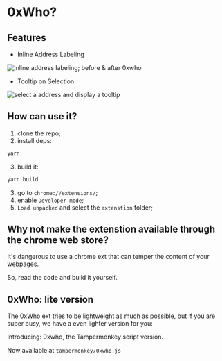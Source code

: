 # 0xWho?

## Features

- Inline Address Labeling

![inline address labeling; before & after 0xwho](https://user-images.githubusercontent.com/84883138/174195088-141e26af-d2c7-4ecd-b949-6aafe5a2f90f.png)

- Tooltip on Selection

![select a address and display a tooltip](https://user-images.githubusercontent.com/84883138/174195547-45d678dd-3c75-45c0-88d6-8efd6cd3356e.png)


## How can use it?

1. clone the repo;
2. install deps:
```bash
yarn
```
3. build it:
```bash
yarn build
```
3. go to `chrome://extensions/`;
4. enable `Developer mode`;
5. `Load unpacked` and select the `extenstion` folder;

## Why not make the extenstion available through the chrome web store?

It's dangerous to use a chrome ext that can temper the content of your webpages.

So, read the code and build it yourself.

## 0xWho: lite version

The 0xWho ext tries to be lightweight as much as possible, but if you are super busy, we have a even lighter version for you:

Introducing: 0xwho, the Tampermonkey script version.

Now available at `tampermonkey/0xwho.js`